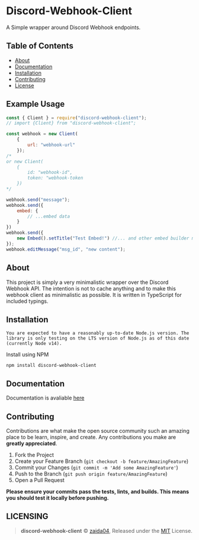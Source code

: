 # Discord-Webhook-Client  
A Simple wrapper around Discord Webhook endpoints.

## Table of Contents  
* [About](#about)  
* [Documentation](#documentation)  
* [Installation](#installation)  
* [Contributing](#contributing)  
* [License](#LICENSING)  

## Example Usage  
```javascript
const { Client } = require("discord-webhook-client");
// import {Client} from "discord-webhook-client";

const webhook = new Client(
    {
        url: "webhook-url"
    });
/*
or new Client(
    {
        id: "webhook-id", 
        token: "webhook-token
    })
*/

webhook.send("message");
webhook.send({
    embed: {
        // ...embed data
    }
})
webhook.send({
    new Embed().setTitle("Test Embed!") //... and other embed builder methods
});
webhook.editMessage("msg_id", "new content");
```


## About  
This project is simply a very minimalistic wrapper over the Discord Webhook API. The intention is not to cache anything and to make this webhook client as minimalistic as possible. It is written in TypeScript for included typings.

## Installation  
    You are expected to have a reasonably up-to-date Node.js version. The library is only testing on the LTS version of Node.js as of this date (currently Node v14).

Install using NPM
```
npm install discord-webhook-client
```

## Documentation  
Documentation is avaliable [here](https://zaida04.github.io/Discord-Webhook-Client/)

## Contributing  
Contributions are what make the open source community such an amazing place to be learn, inspire, and create. Any contributions you make are **greatly appreciated**.

1. Fork the Project
2. Create your Feature Branch (`git checkout -b feature/AmazingFeature`)
3. Commit your Changes (`git commit -m 'Add some AmazingFeature'`)
4. Push to the Branch (`git push origin feature/AmazingFeature`)
5. Open a Pull Request

**Please ensure your commits pass the tests, lints, and builds. This means you should test it locally before pushing.**

## LICENSING

> **discord-webhook-client** © [zaida04](https://github.com/zaida04), Released under the [MIT](https://github.com/zaida04/discord-webhook-client/blob/master/LICENSE) License.  